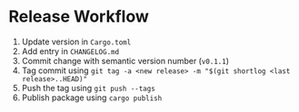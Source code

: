 # Release Workflow

1. Update version in `Cargo.toml`
1. Add entry in `CHANGELOG.md`
1. Commit change with semantic version number (`v0.1.1`)
1. Tag commit using `git tag -a <new release> -m "$(git shortlog <last release>..HEAD)"`
1. Push the tag using `git push --tags`
1. Publish package using `cargo publish`
